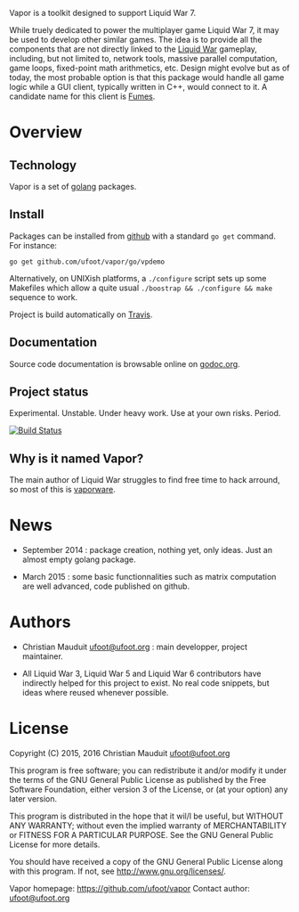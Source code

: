 Vapor is a toolkit designed to support Liquid War 7.

While truely dedicated to power the multiplayer game Liquid War 7, it
may be used to develop other similar games. The idea is to provide all
the components that are not directly linked to the
[Liquid War](http://www.ufoot.org/liquidwar) gameplay, including, but not
limited to, network tools, massive parallel computation, game loops,
fixed-point math arithmetics, etc.  Design might evolve but as of
today, the most probable option is that this package would handle all
game logic while a GUI client, typically written in C++, would connect
to it.  A candidate name for this client is
[Fumes](https://github.com/ufoot/fumes).

Overview
========

Technology
----------

Vapor is a set of [golang](http://golang.org/) packages.

Install
-------

Packages can be installed from [github](https://github.com/ufoot/vapor)
with a standard `go get` command. For instance:

`go get github.com/ufoot/vapor/go/vpdemo`

Alternatively, on UNIXish platforms, a `./configure` script sets
up some Makefiles which allow a quite usual `./boostrap && ./configure && make`
sequence to work. 

Project is build automatically on 
[Travis](https://travis-ci.org/ufoot/vapor).

Documentation
-------------

Source code documentation is browsable online 
on [godoc.org](http://godoc.org/github.com/ufoot/vapor/go).

Project status
--------------

Experimental. Unstable. Under heavy work. Use at your own risks. Period.

[![Build Status](https://travis-ci.org/ufoot/vapor.svg?branch=master)](https://travis-ci.org/ufoot/vapor)

Why is it named Vapor?
----------------------

The main author of Liquid War struggles to find free time to hack arround,
so most of this is [vaporware](https://en.wikipedia.org/wiki/Vaporware).

News
====

* September 2014 : package creation, nothing yet, only ideas.
  Just an almost empty golang package.

* March 2015 : some basic functionnalities such as matrix computation
  are well advanced, code published on github.

Authors
=======

* Christian Mauduit <ufoot@ufoot.org> : main developper, project
  maintainer.

* All Liquid War 3, Liquid War 5 and Liquid War 6 contributors have
  indirectly helped for this project to exist. No real code snippets,
  but ideas where reused whenever possible.

License
=======

Copyright (C)  2015, 2016  Christian Mauduit <ufoot@ufoot.org>

This program is free software; you can redistribute it and/or modify
it under the terms of the GNU General Public License as published by
the Free Software Foundation, either version 3 of the License, or
(at your option) any later version.

This program is distributed in the hope that it wil/l be useful,
but WITHOUT ANY WARRANTY; without even the implied warranty of
MERCHANTABILITY or FITNESS FOR A PARTICULAR PURPOSE.  See the
GNU General Public License for more details.

You should have received a copy of the GNU General Public License
along with this program.  If not, see <http://www.gnu.org/licenses/>.

Vapor homepage: https://github.com/ufoot/vapor
Contact author: ufoot@ufoot.org


